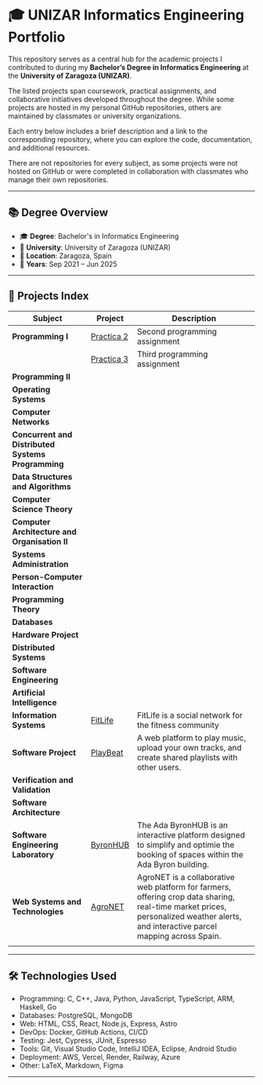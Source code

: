# 🎓 UNIZAR Informatics Engineering Portfolio

This repository serves as a central hub for the academic projects I contributed to during my **Bachelor’s Degree in Informatics Engineering** at the **University of Zaragoza (UNIZAR)**.

The listed projects span coursework, practical assignments, and collaborative initiatives developed throughout the degree. While some projects are hosted in my personal GitHub repositories, others are maintained by classmates or university organizations.

Each entry below includes a brief description and a link to the corresponding repository, where you can explore the code, documentation, and additional resources.

There are not repositories for every subject, as some projects were not hosted on GitHub or were completed in collaboration with classmates who manage their own repositories.

---

## 📚 Degree Overview

- 🎓 **Degree**: Bachelor's in Informatics Engineering  
- 🏫 **University**: University of Zaragoza (UNIZAR)  
- 📍 **Location**: Zaragoza, Spain  
- 📅 **Years**: Sep 2021 – Jun 2025

---

## 📁 Projects Index

| **Subject**                          | **Project**                                                                          | **Description**                                                |
| ------------------------------------ | ------------------------------------------------------------------------------------ | -------------------------------------------------------------- |
| **Programming I**                    | [Practica 2](https://github.com/Arejula11/Practica2_Prog1/tree/main) | Second programming assignment |
| | [Practica 3](https://github.com/Arejula11/Practica3_Prog1.git) | Third programming assignment |
| **Programming II**                   |  | |
| **Operating Systems**                |  | |
| **Computer Networks**                |  | |
| **Concurrent and Distributed Systems Programming**  |  | |
| **Data Structures and Algorithms**    |  | |
| **Computer Science Theory**           |  | |
| **Computer Architecture and Organisation II**  |  | |
| **Systems Administration**            |  | |
| **Person-Computer Interaction**       |  | |
| **Programming Theory**                |  | |
| **Databases**                         |  | |
| **Hardware Project**                  |  | |
| **Distributed Systems**               |  | |
| **Software Engineering**              |  | |
| **Artificial Intelligence**           |  | |
| **Information Systems**           | [FitLife](https://github.com/Practicass/FitLife) | FitLife is a social network for the fitness community|
| **Software Project**                  | [PlayBeat](https://github.com/UNIZAR-30226-2024-03) | A web platform to play music, upload your own tracks, and create shared playlists with other users. |
| **Verification and Validation**       |  | |
| **Software Architecture**             |  | |
| **Software Engineering Laboratory**   | [ByronHUB](https://github.com/UNIZAR-30249-2025-PMPJ) | The Ada ByronHUB is an interactive platform designed to simplify and optimie the booking of spaces within the Ada Byron building. |
| **Web Systems and Technologies**      | [AgroNET](https://github.com/STW-24-25) | AgroNET is a collaborative web platform for farmers, offering crop data sharing, real-time market prices, personalized weather alerts, and interactive parcel mapping across Spain. |
| | | |


---

## 🛠️ Technologies Used

- Programming: C, C++, Java, Python, JavaScript, TypeScript, ARM, Haskell, Go
- Databases: PostgreSQL, MongoDB
- Web: HTML, CSS, React, Node.js, Express, Astro
- DevOps: Docker, GitHub Actions, CI/CD
- Testing: Jest, Cypress, JUnit, Espresso
- Tools: Git, Visual Studio Code, IntelliJ IDEA, Eclipse, Android Studio
- Deployment: AWS, Vercel, Render, Railway, Azure
- Other: LaTeX, Markdown, Figma
---




